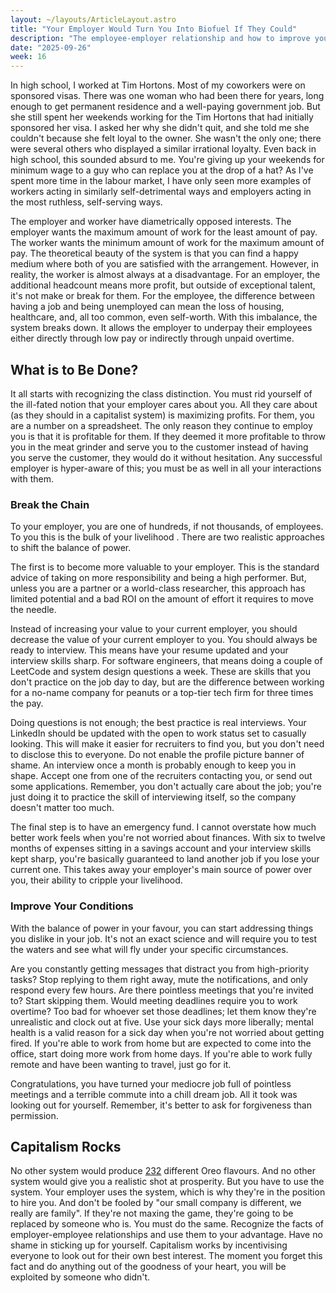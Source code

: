 ```yaml
---
layout: ~/layouts/ArticleLayout.astro
title: "Your Employer Would Turn You Into Biofuel If They Could"
description: "The employee-employer relationship and how to improve your working conditions"
date: "2025-09-26"
week: 16
---
```


In high school, I worked at Tim Hortons. Most of my coworkers were on sponsored visas. There was one woman who had been there for years, long enough to get permanent residence and a well-paying government job. But she still spent her weekends working for the Tim Hortons that had initially sponsored her visa. I asked her why she didn't quit, and she told me she couldn't because she felt loyal to the owner. She wasn't the only one; there were several others who displayed a similar irrational loyalty. Even back in high school, this sounded absurd to me. You're giving up your weekends for minimum wage to a guy who can replace you at the drop of a hat? As I've spent more time in the labour market, I have only seen more examples of workers acting in similarly self-detrimental ways and employers acting in the most ruthless, self-serving ways. 

The employer and worker have diametrically opposed interests. The employer wants the maximum amount of work for the least amount of pay. The worker wants the minimum amount of work for the maximum amount of pay. The theoretical beauty of the system is that you can find a happy medium where both of you are satisfied with the arrangement. However, in reality, the worker is almost always at a disadvantage. For an employer, the additional headcount means more profit, but outside of exceptional talent, it's not make or break for them. For the employee, the difference between having a job and being unemployed can mean the loss of housing, healthcare, and, all too common, even self-worth. With this imbalance, the system breaks down. It allows the employer to underpay their employees either directly through low pay or indirectly through unpaid overtime. 

## What is to Be Done? 

It all starts with recognizing the class distinction. You must rid yourself of the ill-fated notion that your employer cares about you. All they care about (as they should in a capitalist system) is maximizing profits. For them, you are a number on a spreadsheet. The only reason they continue to employ you is that it is profitable for them. If they deemed it more profitable to throw you in the meat grinder and serve you to the customer instead of having you serve the customer, they would do it without hesitation. Any successful employer is hyper-aware of this; you must be as well in all your interactions with them.

### Break the Chain

To your employer, you are one of hundreds, if not thousands, of employees. To you this is the bulk of your livelihood . There are two realistic approaches to shift the balance of power. 

The first is to become more valuable to your employer. This is the standard advice of taking on more responsibility and being a high performer. But, unless you are a partner or a world-class researcher, this approach has limited potential and a bad ROI on the amount of effort it requires to move the needle. 

Instead of increasing your value to your current employer, you should decrease the value of your current employer to you. You should always be ready to interview. This means have your resume updated and your interview skills sharp. For software engineers, that means doing a couple of LeetCode and system design questions a week. These are skills that you don't practice on the job day to day, but are the difference between working for a no-name company for peanuts or a top-tier tech firm for three times the pay. 

Doing questions is not enough; the best practice is real interviews. Your LinkedIn should be updated with the open to work status set to casually looking. This will make it easier for recruiters to find you, but you don't need to disclose this to everyone. Do not enable the profile picture banner of shame. An interview once a month is probably enough to keep you in shape. Accept one from one of the recruiters contacting you, or send out some applications. Remember, you don't actually care about the job; you're just doing it to practice the skill of interviewing itself, so the company doesn't matter too much. 

The final step is to have an emergency fund. I cannot overstate how much better work feels when you're not worried about finances. With six to twelve months of expenses sitting in a savings account and your interview skills kept sharp, you're basically guaranteed to land another job if you lose your current one. This takes away your employer's main source of power over you, their ability to cripple your livelihood. 
### Improve Your Conditions

With the balance of power in your favour, you can start addressing things you dislike in your job. It's not an exact science and will require you to test the waters and see what will fly under your specific circumstances. 

Are you constantly getting messages that distract you from high-priority tasks? Stop replying to them right away, mute the notifications, and only respond every few hours. Are there pointless meetings that you're invited to? Start skipping them. Would meeting deadlines require you to work overtime? Too bad for whoever set those deadlines; let them know they're unrealistic and clock out at five. Use your sick days more liberally; mental health is a valid reason for a sick day when you're not worried about getting fired. If you're able to work from home but are expected to come into the office, start doing more work from home days. If you're able to work fully remote and have been wanting to travel, just go for it. 

Congratulations, you have turned your mediocre job full of pointless meetings and a terrible commute into a chill dream job. All it took was looking out for yourself. Remember, it's better to ask for forgiveness than permission.

## Capitalism Rocks

 No other system would produce [232](https://www.taquitos.net/snack_guide/Oreos) different Oreo flavours. And no other system would give you a realistic shot at prosperity. But you have to use the system. Your employer uses the system, which is why they're in the position to hire you. And don't be fooled by "our small company is different, we really are family". If they're not maxing the game, they're going to be replaced by someone who is. You must do the same. Recognize the facts of employer-employee relationships and use them to your advantage. Have no shame in sticking up for yourself. Capitalism works by incentivising everyone to look out for their own best interest. The moment you forget this fact and do anything out of the goodness of your heart, you will be exploited by someone who didn't.
